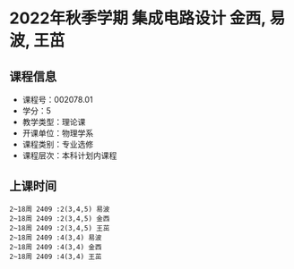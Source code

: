 # 2022年秋季学期 集成电路设计 金西, 易波, 王茁






## 课程信息

- 课程号：002078.01
- 学分：5
- 教学类型：理论课
- 开课单位：物理学系
- 课程类别：专业选修
- 课程层次：本科计划内课程

## 上课时间

```
2~18周 2409 :2(3,4,5) 易波
2~18周 2409 :2(3,4,5) 金西
2~18周 2409 :2(3,4,5) 王茁
2~18周 2409 :4(3,4) 易波
2~18周 2409 :4(3,4) 金西
2~18周 2409 :4(3,4) 王茁
```

